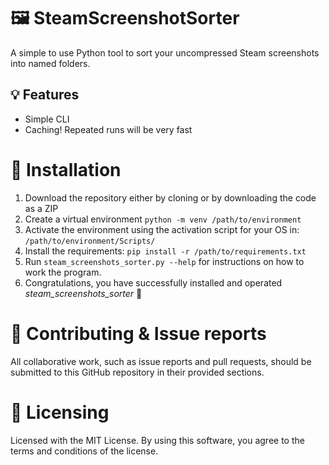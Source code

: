 # 🖼 SteamScreenshotSorter
A simple to use Python tool to sort your uncompressed Steam screenshots into named folders.

## 💡 Features
- Simple CLI
- Caching! Repeated runs will be very fast

# 🔨 Installation
1. Download the repository either by cloning or by downloading the code as a ZIP
2. Create a virtual environment ``python -m venv /path/to/environment``
3. Activate the environment using the activation script for your OS in: ``/path/to/environment/Scripts/``
4. Install the requirements: ``pip install -r /path/to/requirements.txt``
5. Run ``steam_screenshots_sorter.py --help`` for instructions on how to work the program.
6. Congratulations, you have successfully installed and operated *steam_screenshots_sorter* 🎉

# 💬 Contributing & Issue reports
All collaborative work, such as issue reports and pull requests, should be submitted to this GitHub repository in their provided sections.

# 📜 Licensing
Licensed with the MIT License. By using this software, you agree to the terms and conditions of the license.

